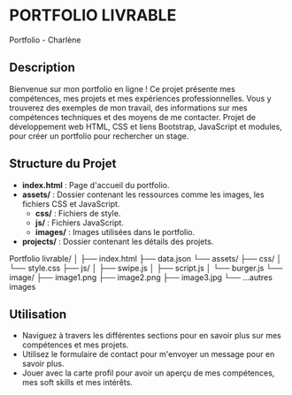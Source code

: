 # PORTFOLIO LIVRABLE
Portfolio - Charlène
## Description
Bienvenue sur mon portfolio en ligne ! Ce projet présente mes compétences, mes projets et mes expériences professionnelles. Vous y trouverez des exemples de mon travail, des informations sur mes compétences techniques et des moyens de me contacter. Projet de développement web HTML, CSS et liens Bootstrap, JavaScript et modules, pour créer un portfolio pour rechercher un stage. 

## Structure du Projet
- **index.html** : Page d'accueil du portfolio.
- **assets/** : Dossier contenant les ressources comme les images, les fichiers CSS et JavaScript.
  - **css/** : Fichiers de style.
  - **js/** : Fichiers JavaScript.
  - **images/** : Images utilisées dans le portfolio.
- **projects/** : Dossier contenant les détails des projets.


Portfolio livrable/
│
├── index.html
├── data.json
└── assets/
    ├── css/
    │   └── style.css
    ├── js/
    │   ├── swipe.js
    │   ├── script.js
    │   └── burger.js
    └── image/
        ├── image1.png
        ├── image2.png
        ├── image3.jpg
        └── ...autres images

## Utilisation
- Naviguez à travers les différentes sections pour en savoir plus sur mes compétences et mes projets.
- Utilisez le formulaire de contact pour m'envoyer un message pour en savoir plus.
- Jouer avec la carte profil pour avoir un aperçu de mes compétences, mes soft skills et mes intérêts. 
